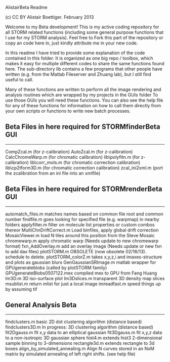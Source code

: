 AlistairBeta Readme

(c) CC BY Alistair Boettiger.   February 2013

Welcome to my Beta development!  This is my active coding repository for all STORM related functions (including some general purpose functions that I use for my STORM analysis).
Feel free to Fork this part of the repository or copy an code here in, just kindly attribute me in your new code.

In this readme I have tried to provide some explanation of the code contained in this folder.
It is organized as one big repo / toolbox, which makes it easy for multiple different codes to share the same functions found here.
The sub-directory lib contains a few programs that other people have written (e.g. from the Matlab Fileserver and Zhuang lab), but I still find useful to call.  

Many of these functions are written to perform all the image rendering and analysis routines which are wrapped by my projects in the GUIs folder
To use those GUIs you will need these functions.  You can also see the help file for any of these functions for information on how to call them directly from your own scripts or functions to write new batch processes.


## Beta Files in here required for STORMfinderBeta GUI
---------------------------------------------------------------------
CompZcal.m  (for z-calibration)
AutoZcal.m  (for z-calibration)
CalcChromeWarp.m (for chromatic calibration)
lib\polyfitn.m  (for z-calibration)
lib\corr_mols.m  (for chromatic correction calibration)
lib\cp2tform3D.m (for chromatic correction calibration)
zcal_ini2xml.m (port the zcalibration from an ini file into an xmlfile)


## Beta Files in here required for STORMrenderBeta GUI
---------------------------------------------------------------------
automatch_files.m 			matches names based on common file root and common number
findfile.m  				goes looking for specified file (e.g. warpmap) in nearby folders
applyfilter.m   			filter on molecule list properties or custom combos thereor
MultiChnDriftCorrect.m  	Load binfiles, apply global drift correction
MosaicViewer.m    			load N tiles around this position from the Steve Mosaic
chromewarp.m 				apply chromatic warp												(Needs update to new chromewarp format)
fxn_AddOverlay.m 			add an overlay image 												(Needs update or new fxn to add dax files)
plotSTORM.m 				OBSOLETE															(now obsolete 02/16/13).  schedule to delete.
plotSTORM_colorZ.m 			takes x,y,z,i and imaxes-structure and plots as gaussian blurs
GenGaussianSRImage.m 		matlab wrapper for GPUgenerateblobs (called by plotSTORM family)
GPUgenerateBlobs0507122.mex 	 compiled mex to GPU from Fang Huang
Im3D.m     					3D iso-surface plot
Im3Dslices.m   				transparent 3D density map slices
msublist.m  				return mlist for just a local image
imreadfast.m 				speed things up by assuming tif


## General Analysis Beta
------------------------------------------------------------------------------
findclusters.m  				basic 2D dot clustering algorithm (distance based)
findclusters3D.m				In progress: 3D clustering algorithm (distance based)
fit2Dgauss.m    				fit x,y data to an elliptical gaussian
fit3Dgauss.m 					fit x,y,z data to a non-isotropic 3D gaussian sphere
hist4.m 						extends hist3 2-dimensional sample binning to 3-dimensions
rectangle3d.m					extends rectangle to 3d boxes
align_by_simulated_annealing.m  Align N curves stored in an NxM matrix by simulated annealing of left right shifts.  (see help file)